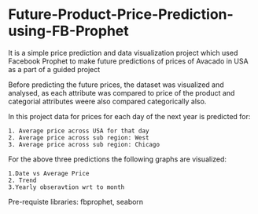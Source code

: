 # Future-Product-Price-Prediction-using-FB-Prophet
It is a simple price prediction and data visualization project which used Facebook Prophet to make future predictions of prices of Avacado in USA as a part of a guided project

Before predicting the future prices, the dataset was visualized and analysed, as each attribute was compared to price of the product and categorial attributes weere also compared categorically also.

In this project data for prices for each day of the next year is predicted for:
    
    1. Average price across USA for that day
    2. Average price across sub region: West
    3. Average price across sub region: Chicago
    
For the above three predictions the following graphs are visualized:
    
    1.Date vs Average Price
    2. Trend
    3.Yearly obseravtion wrt to month
 
 
 Pre-requiste libraries: fbprophet, seaborn
 
